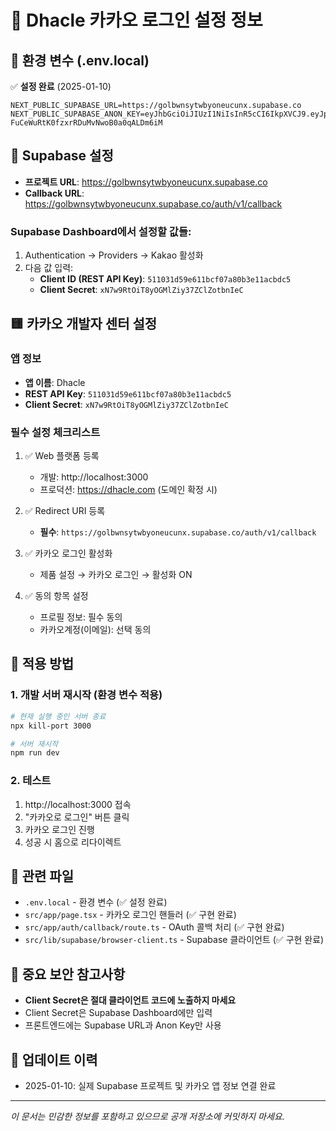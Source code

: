 # 📱 Dhacle 카카오 로그인 설정 정보

## 🔐 환경 변수 (.env.local)
✅ **설정 완료** (2025-01-10)

```env
NEXT_PUBLIC_SUPABASE_URL=https://golbwnsytwbyoneucunx.supabase.co
NEXT_PUBLIC_SUPABASE_ANON_KEY=eyJhbGciOiJIUzI1NiIsInR5cCI6IkpXVCJ9.eyJpc3MiOiJzdXBhYmFzZSIsInJlZiI6ImdvbGJ3bnN5dHdieW9uZXVjdW54Iiwicm9sZSI6ImFub24iLCJpYXQiOjE3NTQ1NzI1MTYsImV4cCI6MjA3MDE0ODUxNn0.8EaDU4a1-FuCeWuRtK0fzxrRDuMvNwoB0a0qALDm6iM
```

## 🔗 Supabase 설정
- **프로젝트 URL**: https://golbwnsytwbyoneucunx.supabase.co
- **Callback URL**: https://golbwnsytwbyoneucunx.supabase.co/auth/v1/callback

### Supabase Dashboard에서 설정할 값들:
1. Authentication → Providers → Kakao 활성화
2. 다음 값 입력:
   - **Client ID (REST API Key)**: `511031d59e611bcf07a80b3e11acbdc5`
   - **Client Secret**: `xN7w9RtOiT8yOGMlZiy37ZClZotbnIeC`

## 🟨 카카오 개발자 센터 설정

### 앱 정보
- **앱 이름**: Dhacle
- **REST API Key**: `511031d59e611bcf07a80b3e11acbdc5`
- **Client Secret**: `xN7w9RtOiT8yOGMlZiy37ZClZotbnIeC`

### 필수 설정 체크리스트
1. ✅ Web 플랫폼 등록
   - 개발: http://localhost:3000
   - 프로덕션: https://dhacle.com (도메인 확정 시)

2. ✅ Redirect URI 등록
   - **필수**: `https://golbwnsytwbyoneucunx.supabase.co/auth/v1/callback`

3. ✅ 카카오 로그인 활성화
   - 제품 설정 → 카카오 로그인 → 활성화 ON

4. ✅ 동의 항목 설정
   - 프로필 정보: 필수 동의
   - 카카오계정(이메일): 선택 동의

## 🚀 적용 방법

### 1. 개발 서버 재시작 (환경 변수 적용)
```bash
# 현재 실행 중인 서버 종료
npx kill-port 3000

# 서버 재시작
npm run dev
```

### 2. 테스트
1. http://localhost:3000 접속
2. "카카오로 로그인" 버튼 클릭
3. 카카오 로그인 진행
4. 성공 시 홈으로 리다이렉트

## 📂 관련 파일
- `.env.local` - 환경 변수 (✅ 설정 완료)
- `src/app/page.tsx` - 카카오 로그인 핸들러 (✅ 구현 완료)
- `src/app/auth/callback/route.ts` - OAuth 콜백 처리 (✅ 구현 완료)
- `src/lib/supabase/browser-client.ts` - Supabase 클라이언트 (✅ 구현 완료)

## 🔴 중요 보안 참고사항
- **Client Secret은 절대 클라이언트 코드에 노출하지 마세요**
- Client Secret은 Supabase Dashboard에만 입력
- 프론트엔드에는 Supabase URL과 Anon Key만 사용

## 📅 업데이트 이력
- 2025-01-10: 실제 Supabase 프로젝트 및 카카오 앱 정보 연결 완료

---
*이 문서는 민감한 정보를 포함하고 있으므로 공개 저장소에 커밋하지 마세요.*